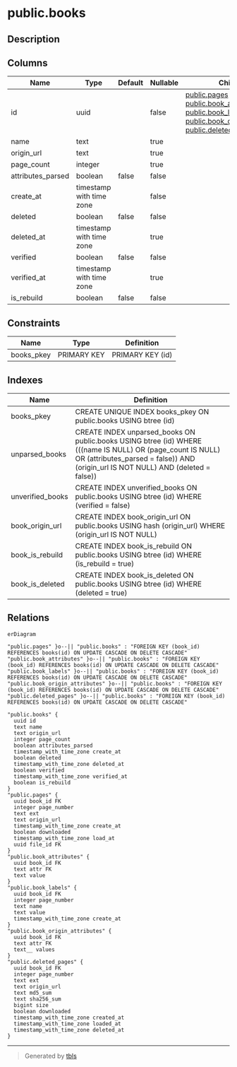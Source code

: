 # public.books

## Description

## Columns

| Name | Type | Default | Nullable | Children | Parents | Comment |
| ---- | ---- | ------- | -------- | -------- | ------- | ------- |
| id | uuid |  | false | [public.pages](public.pages.md) [public.book_attributes](public.book_attributes.md) [public.book_labels](public.book_labels.md) [public.book_origin_attributes](public.book_origin_attributes.md) [public.deleted_pages](public.deleted_pages.md) |  |  |
| name | text |  | true |  |  |  |
| origin_url | text |  | true |  |  |  |
| page_count | integer |  | true |  |  |  |
| attributes_parsed | boolean | false | false |  |  |  |
| create_at | timestamp with time zone |  | false |  |  |  |
| deleted | boolean | false | false |  |  |  |
| deleted_at | timestamp with time zone |  | true |  |  |  |
| verified | boolean | false | false |  |  |  |
| verified_at | timestamp with time zone |  | true |  |  |  |
| is_rebuild | boolean | false | false |  |  |  |

## Constraints

| Name | Type | Definition |
| ---- | ---- | ---------- |
| books_pkey | PRIMARY KEY | PRIMARY KEY (id) |

## Indexes

| Name | Definition |
| ---- | ---------- |
| books_pkey | CREATE UNIQUE INDEX books_pkey ON public.books USING btree (id) |
| unparsed_books | CREATE INDEX unparsed_books ON public.books USING btree (id) WHERE (((name IS NULL) OR (page_count IS NULL) OR (attributes_parsed = false)) AND (origin_url IS NOT NULL) AND (deleted = false)) |
| unverified_books | CREATE INDEX unverified_books ON public.books USING btree (id) WHERE (verified = false) |
| book_origin_url | CREATE INDEX book_origin_url ON public.books USING hash (origin_url) WHERE (origin_url IS NOT NULL) |
| book_is_rebuild | CREATE INDEX book_is_rebuild ON public.books USING btree (id) WHERE (is_rebuild = true) |
| book_is_deleted | CREATE INDEX book_is_deleted ON public.books USING btree (id) WHERE (deleted = true) |

## Relations

```mermaid
erDiagram

"public.pages" }o--|| "public.books" : "FOREIGN KEY (book_id) REFERENCES books(id) ON UPDATE CASCADE ON DELETE CASCADE"
"public.book_attributes" }o--|| "public.books" : "FOREIGN KEY (book_id) REFERENCES books(id) ON UPDATE CASCADE ON DELETE CASCADE"
"public.book_labels" }o--|| "public.books" : "FOREIGN KEY (book_id) REFERENCES books(id) ON UPDATE CASCADE ON DELETE CASCADE"
"public.book_origin_attributes" }o--|| "public.books" : "FOREIGN KEY (book_id) REFERENCES books(id) ON UPDATE CASCADE ON DELETE CASCADE"
"public.deleted_pages" }o--|| "public.books" : "FOREIGN KEY (book_id) REFERENCES books(id) ON UPDATE CASCADE ON DELETE CASCADE"

"public.books" {
  uuid id
  text name
  text origin_url
  integer page_count
  boolean attributes_parsed
  timestamp_with_time_zone create_at
  boolean deleted
  timestamp_with_time_zone deleted_at
  boolean verified
  timestamp_with_time_zone verified_at
  boolean is_rebuild
}
"public.pages" {
  uuid book_id FK
  integer page_number
  text ext
  text origin_url
  timestamp_with_time_zone create_at
  boolean downloaded
  timestamp_with_time_zone load_at
  uuid file_id FK
}
"public.book_attributes" {
  uuid book_id FK
  text attr FK
  text value
}
"public.book_labels" {
  uuid book_id FK
  integer page_number
  text name
  text value
  timestamp_with_time_zone create_at
}
"public.book_origin_attributes" {
  uuid book_id FK
  text attr FK
  text__ values
}
"public.deleted_pages" {
  uuid book_id FK
  integer page_number
  text ext
  text origin_url
  text md5_sum
  text sha256_sum
  bigint size
  boolean downloaded
  timestamp_with_time_zone created_at
  timestamp_with_time_zone loaded_at
  timestamp_with_time_zone deleted_at
}
```

---

> Generated by [tbls](https://github.com/k1LoW/tbls)
